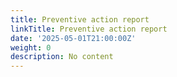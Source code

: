 ```yaml
---
title: Preventive action report
linkTitle: Preventive action report
date: '2025-05-01T21:00:00Z'
weight: 0
description: No content
---
```



